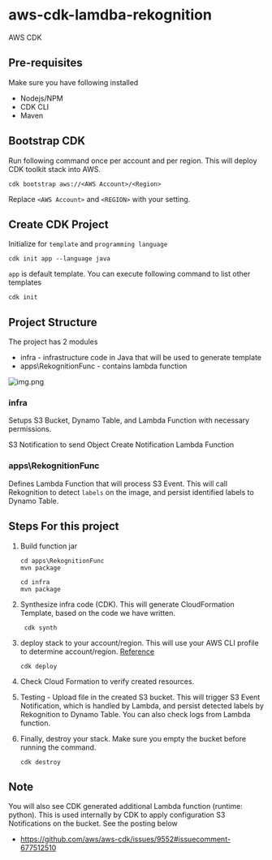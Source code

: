 # aws-cdk-lamdba-rekognition
AWS CDK
## Pre-requisites
Make sure you have following installed
* Nodejs/NPM
* CDK CLI
* Maven

## Bootstrap CDK
Run following command once per account and per region. This will deploy CDK toolkit stack into AWS.

```cdk bootstrap aws://<AWS Account>/<Region>```

Replace `<AWS Account>` and `<REGION>` with your setting.

## Create CDK Project
Initialize for `template` and `programming language`

```cdk init app --language java```

`app` is default template. You can execute following command to list other templates

```cdk init```
## Project Structure
The project has 2 modules
* infra - infrastructure code in Java that will be used to generate template 
* apps\RekognitionFunc - contains lambda function

![img.png](img.png)
### infra
Setups S3 Bucket, Dynamo Table, and Lambda Function with necessary permissions.

S3 Notification to send Object Create Notification Lambda Function

### apps\RekognitionFunc
Defines Lambda Function that will process S3 Event. This will call Rekognition to detect `labels` on the image, and persist identified labels to Dynamo Table.


## Steps For this project
1. Build function jar
   ```
   cd apps\RekognitionFunc
   mvn package
   ```
   
   ```
   cd infra
   mvn package
   ```
2. Synthesize infra code (CDK). This will generate CloudFormation Template, based on the code we have written.
   
   ```
    cdk synth
   ```
   
3. deploy stack to your account/region. 
   This will use your AWS CLI profile to determine account/region. [Reference](https://docs.aws.amazon.com/cdk/v2/guide/environments.html)
   ```
   cdk deploy
   ```

4. Check Cloud Formation to verify created resources. 
5. Testing - Upload file in the created S3 bucket. This will trigger S3 Event Notification, which is handled by Lambda, and persist detected labels by Rekognition to Dynamo Table. You can also check logs from Lambda function.
6. Finally, destroy your stack. Make sure you empty the bucket before running the command.
   ```
   cdk destroy
   ```
## Note
You will also see CDK generated additional Lambda function (runtime: python). This is used internally by CDK to apply configuration S3 Notifications on the bucket. See the posting below
* https://github.com/aws/aws-cdk/issues/9552#issuecomment-677512510
